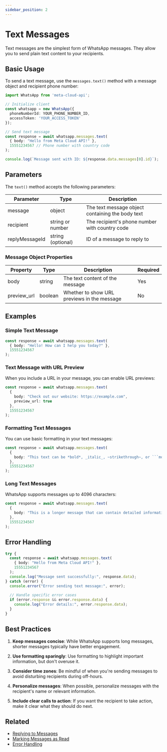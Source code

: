 ```yaml
---
sidebar_position: 2
---
```


# Text Messages

Text messages are the simplest form of WhatsApp messages. They allow you to send plain text content to your recipients.

## Basic Usage

To send a text message, use the `messages.text()` method with a message object and recipient phone number:

```typescript
import WhatsApp from 'meta-cloud-api';

// Initialize client
const whatsapp = new WhatsApp({
  phoneNumberId: YOUR_PHONE_NUMBER_ID,
  accessToken: 'YOUR_ACCESS_TOKEN'
});

// Send text message
const response = await whatsapp.messages.text(
  { body: "Hello from Meta Cloud API!" },
  15551234567 // Phone number with country code
);

console.log(`Message sent with ID: ${response.data.messages[0].id}`);
```

## Parameters

The `text()` method accepts the following parameters:

| Parameter | Type | Description |
|-----------|------|-------------|
| message | object | The text message object containing the body text |
| recipient | string or number | The recipient's phone number with country code |
| replyMessageId | string (optional) | ID of a message to reply to |

### Message Object Properties

| Property | Type | Description | Required |
|----------|------|-------------|----------|
| body | string | The text content of the message | Yes |
| preview_url | boolean | Whether to show URL previews in the message | No |

## Examples

### Simple Text Message

```typescript
const response = await whatsapp.messages.text(
  { body: "Hello! How can I help you today?" },
  15551234567
);
```

### Text Message with URL Preview

When you include a URL in your message, you can enable URL previews:

```typescript
const response = await whatsapp.messages.text(
  { 
    body: "Check out our website: https://example.com", 
    preview_url: true
  },
  15551234567
);
```

### Formatting Text Messages

You can use basic formatting in your text messages:

```typescript
const response = await whatsapp.messages.text(
  { 
    body: "This text can be *bold*, _italic_, ~strikethrough~, or ```monospace```." 
  },
  15551234567
);
```

### Long Text Messages

WhatsApp supports messages up to 4096 characters:

```typescript
const response = await whatsapp.messages.text(
  { 
    body: "This is a longer message that can contain detailed information. WhatsApp text messages can be up to 4096 characters long, giving you plenty of space to provide detailed information to your customers..." 
  },
  15551234567
);
```

## Error Handling

```typescript
try {
  const response = await whatsapp.messages.text(
    { body: "Hello from Meta Cloud API!" },
    15551234567
  );
  console.log("Message sent successfully:", response.data);
} catch (error) {
  console.error("Error sending text message:", error);
  
  // Handle specific error cases
  if (error.response && error.response.data) {
    console.log("Error details:", error.response.data);
  }
}
```

## Best Practices

1. **Keep messages concise**: While WhatsApp supports long messages, shorter messages typically have better engagement.

2. **Use formatting sparingly**: Use formatting to highlight important information, but don't overuse it.

3. **Consider time zones**: Be mindful of when you're sending messages to avoid disturbing recipients during off-hours.

4. **Personalize messages**: When possible, personalize messages with the recipient's name or relevant information.

5. **Include clear calls to action**: If you want the recipient to take action, make it clear what they should do next.

## Related

- [Replying to Messages](./reply.md)
- [Marking Messages as Read](./mark-read.md)
- [Error Handling](./error-handling.md) 